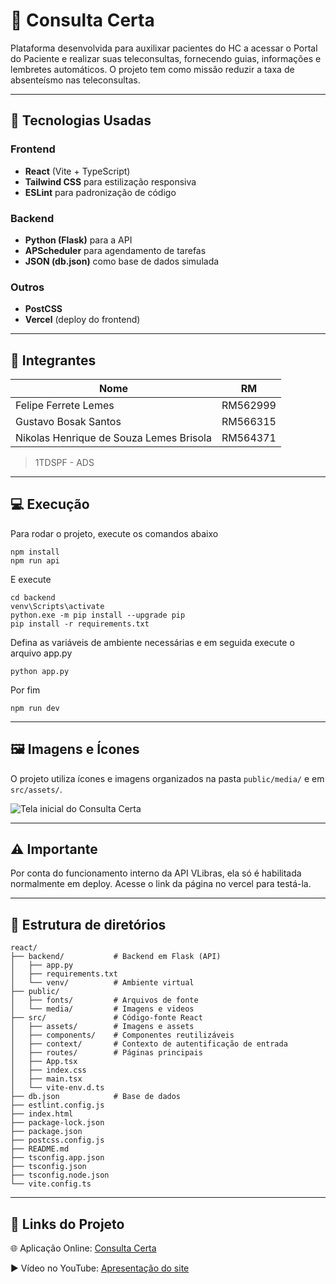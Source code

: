 # 📖 Consulta Certa
Plataforma desenvolvida para auxilixar pacientes do HC a acessar o Portal do Paciente e realizar suas teleconsultas, fornecendo guias, informações e lembretes automáticos. O projeto tem como missão reduzir a taxa de absenteísmo nas teleconsultas.

---

## 🚀 Tecnologias Usadas

### Frontend
- **React** (Vite + TypeScript)  
- **Tailwind CSS** para estilização responsiva  
- **ESLint** para padronização de código  

### Backend
- **Python (Flask)** para a API  
- **APScheduler** para agendamento de tarefas  
- **JSON (db.json)** como base de dados simulada  

### Outros
- **PostCSS**  
- **Vercel** (deploy do frontend)  

---

## 👥 Integrantes

| Nome | RM |
|------|---------|
| Felipe Ferrete Lemes | RM562999 |
| Gustavo Bosak Santos | RM566315 |
| Nikolas Henrique de Souza Lemes Brisola | RM564371 |

> 1TDSPF - ADS

---

## 💻 Execução

Para rodar o projeto, execute os comandos abaixo

```
npm install
npm run api
```

E execute

```
cd backend
venv\Scripts\activate
python.exe -m pip install --upgrade pip
pip install -r requirements.txt
```

Defina as variáveis de ambiente necessárias e em seguida execute o arquivo app.py

```
python app.py
```

Por fim

```
npm run dev
```

---

## 🖼️ Imagens e Ícones

O projeto utiliza ícones e imagens organizados na pasta `public/media/` e em `src/assets/`.

![Tela inicial do Consulta Certa](./public/media/demo-plataforma.gif)

---

## ⚠️ Importante

Por conta do funcionamento interno da API VLibras, ela só é habilitada normalmente em deploy. Acesse o link da página no vercel para testá-la.

---

## 📂 Estrutura de diretórios
```
react/
├── backend/           # Backend em Flask (API)
│   ├── app.py
│   ├── requirements.txt
│   └── venv/          # Ambiente virtual
├── public/            
│   ├── fonts/         # Arquivos de fonte
│   └── media/         # Imagens e videos
├── src/               # Código-fonte React
│   ├── assets/        # Imagens e assets
│   ├── components/    # Componentes reutilizáveis
│   ├── context/       # Contexto de autentificação de entrada
│   ├── routes/        # Páginas principais
│   ├── App.tsx
│   ├── index.css
│   ├── main.tsx
│   └── vite-env.d.ts
├── db.json            # Base de dados
├── estlint.config.js
├── index.html
├── package-lock.json
├── package.json
├── postcss.config.js
├── README.md
├── tsconfig.app.json
├── tsconfig.json
├── tsconfig.node.json
└── vite.config.ts
```

---

## 🔗 Links do Projeto
🌐 Aplicação Online: <a href='https://consulta-certa-dusky.vercel.app' target='_'>Consulta Certa</a>

▶️ Vídeo no YouTube: <a href='https://youtube.com/' target='_'>Apresentação do site</a>
